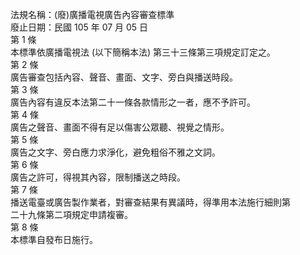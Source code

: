 法規名稱：(廢)廣播電視廣告內容審查標準  
廢止日期：民國 105 年 07 月 05 日  
第 1 條  
本標準依廣播電視法 (以下簡稱本法) 第三十三條第三項規定訂定之。  
第 2 條  
廣告審查包括內容、聲音、畫面、文字、旁白與播送時段。  
第 3 條  
廣告內容有違反本法第二十一條各款情形之一者，應不予許可。  
第 4 條  
廣告之聲音、畫面不得有足以傷害公眾聽、視覺之情形。  
第 5 條  
廣告之文字、旁白應力求淨化，避免粗俗不雅之文詞。  
第 6 條  
廣告之許可，得視其內容，限制播送之時段。  
第 7 條  
播送電臺或廣告製作業者，對審查結果有異議時，得準用本法施行細則第  
二十九條第二項規定申請複審。  
第 8 條  
本標準自發布日施行。  


